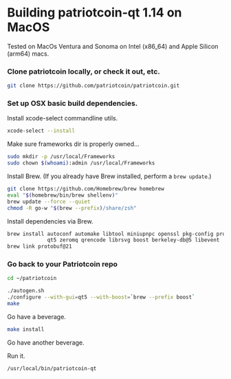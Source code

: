 # Building patriotcoin-qt 1.14 on MacOS #

Tested on MacOs Ventura and Sonoma on Intel (x86_64) and Apple Silicon (arm64) macs.

### Clone patriotcoin locally, or check it out, etc. ###

```sh
git clone https://github.com/patriotcoin/patriotcoin.git
```

### Set up OSX basic build dependencies. ##

Install xcode-select commandline utils.

```sh
xcode-select --install
```

Make sure frameworks dir is properly owned...

```sh
sudo mkdir -p /usr/local/Frameworks
sudo chown $(whoami):admin /usr/local/Frameworks
```

Install Brew. (If you already have Brew installed, perform a `brew update`.)

```sh
git clone https://github.com/Homebrew/brew homebrew
eval "$(homebrew/bin/brew shellenv)"
brew update --force --quiet
chmod -R go-w "$(brew --prefix)/share/zsh"
```

Install dependencies via Brew.

```sh
brew install autoconf automake libtool miniupnpc openssl pkg-config protobuf@21 \
             qt5 zeromq qrencode librsvg boost berkeley-db@5 libevent
brew link protobuf@21
```

### Go back to your Patriotcoin repo ###

```sh
cd ~/patriotcoin

./autogen.sh
./configure --with-gui=qt5 --with-boost=`brew --prefix boost`
make
```

Go have a beverage.

```sh
make install
```

Go have another beverage.

Run it.

```sh
/usr/local/bin/patriotcoin-qt
```
